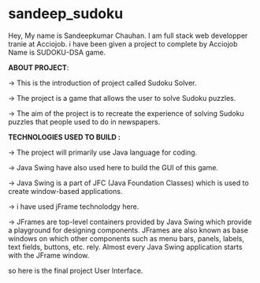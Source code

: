 # sandeep_sudoku

Hey, My name is Sandeepkumar Chauhan. I am full stack web developper tranie at Acciojob.
i have been given a project to complete by Acciojob Name is SUDOKU-DSA game.

**ABOUT PROJECT**:

-> This is the introduction of project called Sudoku Solver.

-> The project is a game that allows the user to solve Sudoku puzzles.

-> The aim of the project is to recreate the experience of solving Sudoku puzzles that people used to do in newspapers.

**TECHNOLOGIES USED TO BUILD :**

-> The project will primarily use Java language for coding.

-> Java Swing have also used here to build the GUI of this game.

-> Java Swing is a part of JFC (Java Foundation Classes) which is used to create window-based applications.

-> i have used jFrame technolodgy here.

-> JFrames are top-level containers provided by Java Swing which provide a playground for designing components.
   JFrames are also known as base windows on which other components such as menu bars, panels, labels, text fields, buttons, etc. rely.
   Almost every Java Swing application starts with the JFrame window.
   
so here is the final project User Interface.
